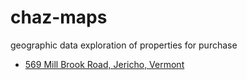 # chaz-maps
geographic data exploration of properties for purchase
* [569 Mill Brook Road, Jericho, Vermont](https://www.zillow.com/homedetails/569-Mill-Brook-Rd-Jericho-VT-05465/220834908_zpid/)
